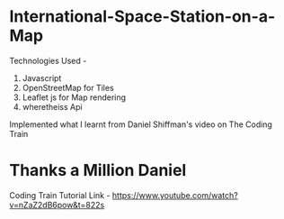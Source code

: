 # International-Space-Station-on-a-Map

Technologies Used - 
1. Javascript
2. OpenStreetMap for Tiles
3. Leaflet js for Map rendering
4. wheretheiss Api

Implemented what I learnt from Daniel Shiffman's video on The Coding Train
# Thanks a Million Daniel

Coding Train Tutorial Link - 
https://www.youtube.com/watch?v=nZaZ2dB6pow&t=822s

